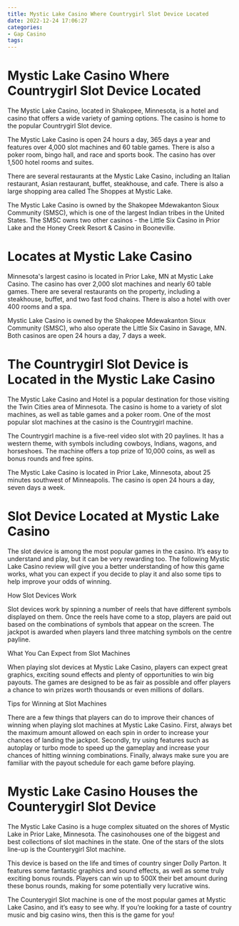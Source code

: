 ```yaml
---
title: Mystic Lake Casino Where Countrygirl Slot Device Located
date: 2022-12-24 17:06:27
categories:
- Gap Casino
tags:
---
```



#  Mystic Lake Casino Where Countrygirl Slot Device Located

The Mystic Lake Casino, located in Shakopee, Minnesota, is a hotel and casino that offers a wide variety of gaming options. The casino is home to the popular Countrygirl Slot device.

The Mystic Lake Casino is open 24 hours a day, 365 days a year and features over 4,000 slot machines and 60 table games. There is also a poker room, bingo hall, and race and sports book. The casino has over 1,500 hotel rooms and suites.

There are several restaurants at the Mystic Lake Casino, including an Italian restaurant, Asian restaurant, buffet, steakhouse, and cafe. There is also a large shopping area called The Shoppes at Mystic Lake.

The Mystic Lake Casino is owned by the Shakopee Mdewakanton Sioux Community (SMSC), which is one of the largest Indian tribes in the United States. The SMSC owns two other casinos - the Little Six Casino in Prior Lake and the Honey Creek Resort & Casino in Booneville.

#  Locates at Mystic Lake Casino

Minnesota's largest casino is located in Prior Lake, MN at Mystic Lake Casino. The casino has over 2,000 slot machines and nearly 60 table games. There are several restaurants on the property, including a steakhouse, buffet, and two fast food chains. There is also a hotel with over 400 rooms and a spa.

Mystic Lake Casino is owned by the Shakopee Mdewakanton Sioux Community (SMSC), who also operate the Little Six Casino in Savage, MN. Both casinos are open 24 hours a day, 7 days a week.

#  The Countrygirl Slot Device is Located in the Mystic Lake Casino

The Mystic Lake Casino and Hotel is a popular destination for those visiting the Twin Cities area of Minnesota. The casino is home to a variety of slot machines, as well as table games and a poker room. One of the most popular slot machines at the casino is the Countrygirl machine.

The Countrygirl machine is a five-reel video slot with 20 paylines. It has a western theme, with symbols including cowboys, Indians, wagons, and horseshoes. The machine offers a top prize of 10,000 coins, as well as bonus rounds and free spins.

The Mystic Lake Casino is located in Prior Lake, Minnesota, about 25 minutes southwest of Minneapolis. The casino is open 24 hours a day, seven days a week.

#  Slot Device Located at Mystic Lake Casino

The slot device is among the most popular games in the casino. It’s easy to understand and play, but it can be very rewarding too. The following Mystic Lake Casino review will give you a better understanding of how this game works, what you can expect if you decide to play it and also some tips to help improve your odds of winning.

How Slot Devices Work

Slot devices work by spinning a number of reels that have different symbols displayed on them. Once the reels have come to a stop, players are paid out based on the combinations of symbols that appear on the screen. The jackpot is awarded when players land three matching symbols on the centre payline.

What You Can Expect from Slot Machines

When playing slot devices at Mystic Lake Casino, players can expect great graphics, exciting sound effects and plenty of opportunities to win big payouts. The games are designed to be as fair as possible and offer players a chance to win prizes worth thousands or even millions of dollars.

Tips for Winning at Slot Machines

There are a few things that players can do to improve their chances of winning when playing slot machines at Mystic Lake Casino. First, always bet the maximum amount allowed on each spin in order to increase your chances of landing the jackpot. Secondly, try using features such as autoplay or turbo mode to speed up the gameplay and increase your chances of hitting winning combinations. Finally, always make sure you are familiar with the payout schedule for each game before playing.

#  Mystic Lake Casino Houses the Counterygirl Slot Device

The Mystic Lake Casino is a huge complex situated on the shores of Mystic Lake in Prior Lake, Minnesota. The casinohouses one of the biggest and best collections of slot machines in the state. One of the stars of the slots line-up is the Counterygirl Slot machine.

This device is based on the life and times of country singer Dolly Parton. It features some fantastic graphics and sound effects, as well as some truly exciting bonus rounds. Players can win up to 500X their bet amount during these bonus rounds, making for some potentially very lucrative wins.

The Counterygirl Slot machine is one of the most popular games at Mystic Lake Casino, and it’s easy to see why. If you’re looking for a taste of country music and big casino wins, then this is the game for you!
